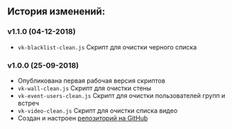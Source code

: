 ## История изменений:

### v1.1.0 (04-12-2018)
* `vk-blacklist-clean.js` Скрипт для очистки черного списка

### v1.0.0 (25-09-2018)
* Опубликована первая рабочая версия скриптов
* `vk-wall-clean.js` Скрипт для очистки стены
* `vk-event-users-clean.js` Скрипт для очистки пользователей групп и встреч
* `vk-video-clean.js` Скрипт для очистки списка видео
* Создан и настроен [репозиторий на GitHub](https://github.com/AiratHalitov/social-scripts)
